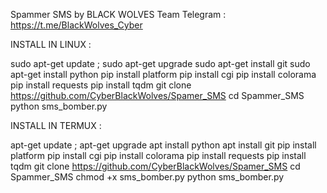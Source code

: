Spammer SMS by BLACK WOLVES Team 
Telegram : https://t.me/BlackWolves_Cyber

INSTALL IN LINUX  :

sudo apt-get update ; sudo apt-get upgrade 
sudo apt-get install git
sudo apt-get install python
pip install platform
pip install cgi
pip install colorama 
pip install requests
pip install tqdm
git clone https://github.com/CyberBlackWolves/Spamer_SMS
cd Spammer_SMS
python sms_bomber.py

INSTALL IN TERMUX :

apt-get update ; apt-get upgrade 
apt install python 
apt install git
pip install platform
pip install cgi
pip install colorama 
pip install requests
pip install tqdm
git clone https://github.com/CyberBlackWolves/Spamer_SMS
cd Spammer_SMS
chmod +x sms_bomber.py
python sms_bomber.py
